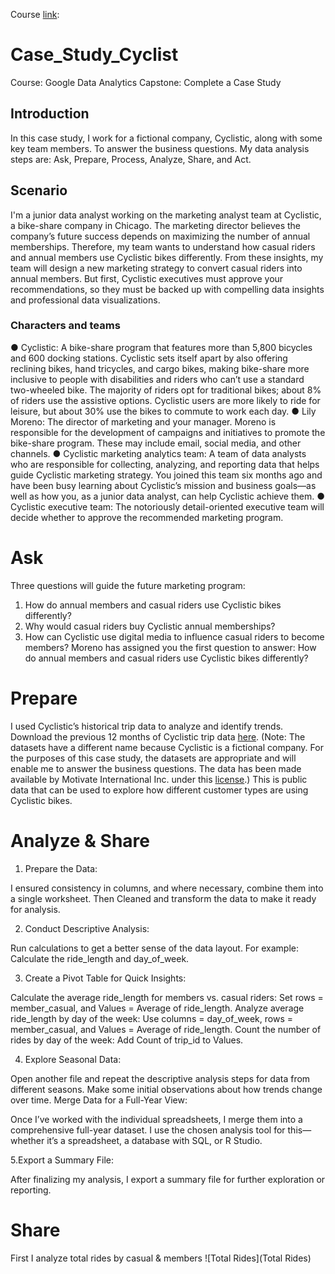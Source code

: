 Course [link]( https://www.coursera.org/professional-certificates/google-data-analytics):
# Case_Study_Cyclist
Course: Google Data Analytics Capstone: Complete a Case Study
## Introduction
In this case study, I work for a fictional company, Cyclistic, along with some key team members. To answer the
business questions. My data analysis steps are: Ask, Prepare, Process, Analyze, Share, and Act.
## Scenario
I'm a junior data analyst working on the marketing analyst team at Cyclistic, a bike-share
company in Chicago. The marketing director believes the company’s future success
depends on maximizing the number of annual memberships. Therefore, my team wants to
understand how casual riders and annual members use Cyclistic bikes differently. From these
insights, my team will design a new marketing strategy to convert casual riders into annual
members. But first, Cyclistic executives must approve your recommendations, so they must be
backed up with compelling data insights and professional data visualizations.
### Characters and teams
● Cyclistic: A bike-share program that features more than 5,800 bicycles and 600
docking stations. Cyclistic sets itself apart by also offering reclining bikes, hand
tricycles, and cargo bikes, making bike-share more inclusive to people with disabilities
and riders who can’t use a standard two-wheeled bike. The majority of riders opt for
traditional bikes; about 8% of riders use the assistive options. Cyclistic users are more
likely to ride for leisure, but about 30% use the bikes to commute to work each day.
● Lily Moreno: The director of marketing and your manager. Moreno is responsible for
the development of campaigns and initiatives to promote the bike-share program.
These may include email, social media, and other channels.
● Cyclistic marketing analytics team: A team of data analysts who are responsible for
collecting, analyzing, and reporting data that helps guide Cyclistic marketing strategy.
You joined this team six months ago and have been busy learning about Cyclistic’s
mission and business goals—as well as how you, as a junior data analyst, can help
Cyclistic achieve them.
● Cyclistic executive team: The notoriously detail-oriented executive team will decide
whether to approve the recommended marketing program.
# Ask
Three questions will guide the future marketing program:
1. How do annual members and casual riders use Cyclistic bikes differently?
2. Why would casual riders buy Cyclistic annual memberships?
3. How can Cyclistic use digital media to influence casual riders to become members?
Moreno has assigned you the first question to answer: How do annual members and casual
riders use Cyclistic bikes differently?
# Prepare
I used Cyclistic’s historical trip data to analyze and identify trends. Download the previous 12
months of Cyclistic trip data [here]([url](https://divvy-tripdata.s3.amazonaws.com/index.html)). (Note: The datasets have a different name because Cyclistic
is a fictional company. For the purposes of this case study, the datasets are appropriate and
will enable me to answer the business questions. The data has been made available by
Motivate International Inc. under this [license]([url](https://divvybikes.com/data-license-agreement)).) This is public data that can be used to explore
how different customer types are using Cyclistic bikes.
# Analyze & Share
1. Prepare the Data:

I ensured consistency in columns, and where necessary, combine them into a single worksheet.
Then Cleaned and transform the data to make it ready for analysis.

2. Conduct Descriptive Analysis:

Run calculations to get a better sense of the data layout. For example:
Calculate the ride_length and day_of_week.

3. Create a Pivot Table for Quick Insights:

Calculate the average ride_length for members vs. casual riders:
Set rows = member_casual, and Values = Average of ride_length.
Analyze average ride_length by day of the week:
Use columns = day_of_week, rows = member_casual, and Values = Average of ride_length.
Count the number of rides by day of the week:
Add Count of trip_id to Values.

4. Explore Seasonal Data:

Open another file and repeat the descriptive analysis steps for data from different seasons.
Make some initial observations about how trends change over time.
Merge Data for a Full-Year View:

Once I’ve worked with the individual spreadsheets, I merge them into a comprehensive full-year dataset.
I use the chosen analysis tool for this—whether it’s a spreadsheet, a database with SQL, or R Studio.

5.Export a Summary File:

After finalizing my analysis, I export a summary file for further exploration or reporting.

# Share
First I analyze total rides by casual & members
![Total Rides](Total Rides)
